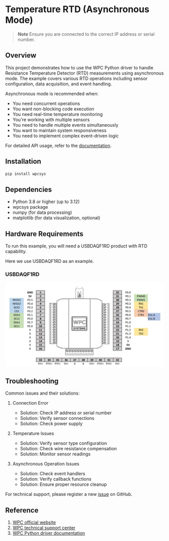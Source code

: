 # Temperature RTD (Asynchronous Mode)
> **Note**
> Ensure you are connected to the correct IP address or serial number.

## Overview

This project demonstrates how to use the WPC Python driver to handle Resistance Temperature Detector (RTD) measurements using asynchronous mode.
The example covers various RTD operations including sensor configuration, data acquisition, and event handling.

Asynchronous mode is recommended when:
- You need concurrent operations
- You want non-blocking code execution
- You need real-time temperature monitoring
- You're working with multiple sensors
- You need to handle multiple events simultaneously
- You want to maintain system responsiveness
- You need to implement complex event-driven logic

For detailed API usage, refer to the [documentation](https://wpc-systems-ltd.github.io/WPC_Python_driver_release/).

## Installation

```bash
pip install wpcsys
```

## Dependencies

- Python 3.8 or higher (up to 3.12)
- wpcsys package
- numpy (for data processing)
- matplotlib (for data visualization, optional)

## Hardware Requirements

To run this example, you will need a USBDAQF1RD product with RTD capability.

Here we use USBDAQF1RD as an example.

### USBDAQF1RD

<img src="https://github.com/WPC-Systems-Ltd/WPC_Python_driver_release/blob/main/Reference/Pinouts/pinout-USBDAQF1RD.JPG" alt="drawing" width="600"/>

## Troubleshooting

Common issues and their solutions:

1. Connection Error
   - Solution: Check IP address or serial number
   - Solution: Verify sensor connections
   - Solution: Check power supply

2. Temperature Issues
   - Solution: Verify sensor type configuration
   - Solution: Check wire resistance compensation
   - Solution: Monitor sensor readings

3. Asynchronous Operation Issues
   - Solution: Check event handlers
   - Solution: Verify callback functions
   - Solution: Ensure proper resource cleanup

For technical support, please register a new [issue](https://github.com/WPC-Systems-Ltd/WPC_Python_driver_release/issues) on GitHub.

## Reference

1. [WPC official website](https://www.wpc.com.tw/)
2. [WPC technical support center](https://wpc.super.site/)
3. [WPC Python driver documentation](https://wpc-systems-ltd.github.io/WPC_Python_driver_release/)